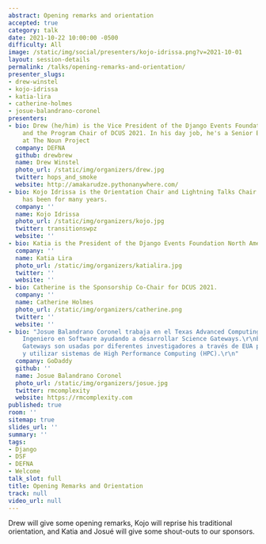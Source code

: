 ```yaml
---
abstract: Opening remarks and orientation
accepted: true
category: talk
date: 2021-10-22 10:00:00 -0500
difficulty: All
image: /static/img/social/presenters/kojo-idrissa.png?v=2021-10-01
layout: session-details
permalink: /talks/opening-remarks-and-orientation/
presenter_slugs:
- drew-winstel
- kojo-idrissa
- katia-lira
- catherine-holmes
- josue-balandrano-coronel
presenters:
- bio: Drew (he/him) is the Vice President of the Django Events Foundation North America
    and the Program Chair of DCUS 2021. In his day job, he's a Senior Backend Engineer
    at The Noun Project
  company: DEFNA
  github: drewbrew
  name: Drew Winstel
  photo_url: /static/img/organizers/drew.jpg
  twitter: hops_and_smoke
  website: http://amakarudze.pythonanywhere.com/
- bio: Kojo Idrissa is the Orientation Chair and Lightning Talks Chair at DCUS and
    has been for many years.
  company: ''
  name: Kojo Idrissa
  photo_url: /static/img/organizers/kojo.jpg
  twitter: transitionswpz
  website: ''
- bio: Katia is the President of the Django Events Foundation North America.
  company: ''
  name: Katia Lira
  photo_url: /static/img/organizers/katialira.jpg
  twitter: ''
  website: ''
- bio: Catherine is the Sponsorship Co-Chair for DCUS 2021.
  company: ''
  name: Catherine Holmes
  photo_url: /static/img/organizers/catherine.png
  twitter: ''
  website: ''
- bio: "Josue Balandrano Coronel trabaja en el Texas Advanced Computing Center como
    Ingeniero en Software ayudando a desarrollar Science Gateways.\r\nEstas Science
    Gateways son usadas por diferentes investigadores a través de EUA para colaborar
    y utilizar sistemas de High Performance Computing (HPC).\r\n"
  company: GoDaddy
  github: ''
  name: Josue Balandrano Coronel
  photo_url: /static/img/organizers/josue.jpg
  twitter: rmcomplexity
  website: https://rmcomplexity.com
published: true
room: ''
sitemap: true
slides_url: ''
summary: ''
tags:
- Django
- DSF
- DEFNA
- Welcome
talk_slot: full
title: Opening Remarks and Orientation
track: null
video_url: null
---
```


Drew will give some opening remarks, Kojo will reprise his traditional orientation, and Katia and Josué will give some shout-outs to our sponsors.
